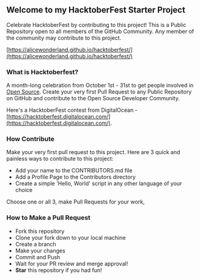 ## Welcome to my HacktoberFest Starter Project

Celebrate HacktoberFest by contributing to this project! This is a Public Repository open to all members of the GitHub Community. Any member of the community may contribute to this project.

[https://alicewonderland.github.io/hacktoberfest/](https://alicewonderland.github.io/hacktoberfest/)


### What is Hacktoberfest?
A month-long celebration from October 1st - 31st to get people involved in [Open Source](https://github.com/open-source). Create your very first Pull Request to any Public Repository on GitHub and contribute to the Open Source Developer Community.

Here's a HacktoberFest contest from DigitalOcean - [https://hacktoberfest.digitalocean.com/](https://hacktoberfest.digitalocean.com/).


### How Contribute
Make your very first pull request to this project. Here are 3 quick and painless ways to contribute to this project:

* Add your name to the CONTRIBUTORS.md file
* Add a Profile Page to the Contributors directory
* Create a simple 'Hello, World' script in any other language of your choice

Choose one or all 3, make Pull Requests for your work,


### How to Make a Pull Request
* Fork this repository
* Clone your fork down to your local machine
* Create a branch
* Make your changes
* Commit and Push
* Wait for your PR review and merge approval!
* __Star__ this repository if you had fun!



